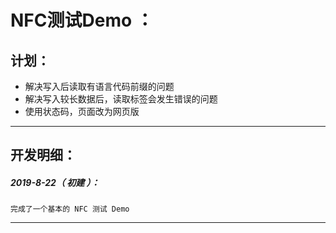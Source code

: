 NFC测试Demo ：
===================================================================

计划：
-------------------------------------------------------------------

- 解决写入后读取有语言代码前缀的问题
- 解决写入较长数据后，读取标签会发生错误的问题
- 使用状态码，页面改为网页版

*******************************************************************

开发明细：
-------------------------------------------------------------------

##### 2019-8-22（ 初建 ）：
	完成了一个基本的 NFC 测试 Demo

*******************************************************************
